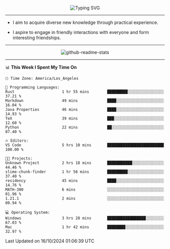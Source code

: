<p align="center">
  <img src="https://readme-typing-svg.demolab.com?font=Fira+Code&weight=500&size=32&duration=2500&pause=1600&center=true&vCenter=true&random=false&width=1024&height=64&lines=Hi+there+%F0%9F%91%8B;I'm+delighted+you+could+make+it+here+%F0%9F%8E%89;I'm+Harry%2C+a+college+student+still+finding+my+way" alt="Typing SVG" />
</p>


---


- I aim to acquire diverse new knowledge through practical experience.

- I aspire to engage in friendly interactions with everyone and form interesting friendships.


---


<p align="center">
  <img src="https://github-readme-stats.vercel.app/api?username=Harry-Jing&show_icons=true" alt="github-readme-stats"/>
</p>


---

<!--START_SECTION:waka-->
📊 **This Week I Spent My Time On** 

```text
🕑︎ Time Zone: America/Los_Angeles

💬 Programming Languages: 
Rust                     1 hr 55 mins        █████████░░░░░░░░░░░░░░░░   37.21 % 
Markdown                 49 mins             ████░░░░░░░░░░░░░░░░░░░░░   16.04 % 
Java Properties          46 mins             ████░░░░░░░░░░░░░░░░░░░░░   14.93 % 
TeX                      39 mins             ███░░░░░░░░░░░░░░░░░░░░░░   12.60 % 
Python                   22 mins             ██░░░░░░░░░░░░░░░░░░░░░░░   07.40 % 

🔥 Editors: 
VS Code                  5 hrs 10 mins       █████████████████████████   100.00 % 

🐱‍💻 Projects: 
Unknown Project          2 hrs 18 mins       ███████████░░░░░░░░░░░░░░   44.46 % 
slime-chunk-finder       1 hr 56 mins        █████████░░░░░░░░░░░░░░░░   37.40 % 
residency                45 mins             ████░░░░░░░░░░░░░░░░░░░░░   14.76 % 
MATH-300                 6 mins              ░░░░░░░░░░░░░░░░░░░░░░░░░   01.96 % 
1.21.1                   2 mins              ░░░░░░░░░░░░░░░░░░░░░░░░░   00.94 % 

💻 Operating System: 
Windows                  3 hrs 28 mins       █████████████████░░░░░░░░   67.03 % 
Mac                      1 hr 42 mins        ████████░░░░░░░░░░░░░░░░░   32.97 % 
```


 Last Updated on 16/10/2024 01:06:39 UTC
<!--END_SECTION:waka-->
